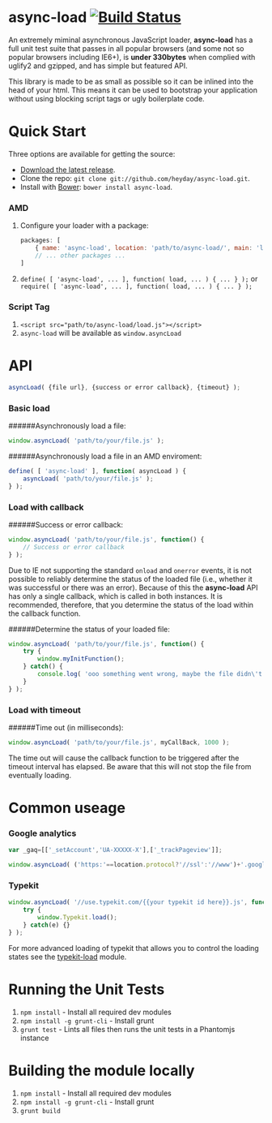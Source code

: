 # async-load [![Build Status](https://secure.travis-ci.org/heyday/async-load.png)](http://travis-ci.org/heyday/async-load)

An extremely miminal asynchronous JavaScript loader, **async-load** has a full unit test suite that passes in all popular browsers (and some not so popular browsers including IE6+), is **under 330bytes** when complied with uglify2 and gzipped, and has simple but featured API.

This library is made to be as small as possible so it can be inlined into the head of your html. This means it can be used to bootstrap your application without using blocking script tags or ugly boilerplate code.


Quick Start
===========

Three options are available for getting the source:

* [Download the latest release](https://github.com/heyday/async-load/zipball/master).
* Clone the repo: `git clone git://github.com/heyday/async-load.git`.
* Install with [Bower](http://twitter.github.com/bower): `bower install async-load`.

### AMD

1. Configure your loader with a package:

	```javascript
	packages: [
		{ name: 'async-load', location: 'path/to/async-load/', main: 'load' },
		// ... other packages ...
	]
	```

1. `define( [ 'async-load', ... ], function( load, ... ) { ... } );` or `require( [ 'async-load', ... ], function( load, ... ) { ... } );`

### Script Tag

1. `<script src="path/to/async-load/load.js"></script>`
1. `async-load` will be available as `window.asyncLoad`


API
===========

```javascript
asyncLoad( {file url}, {success or error callback}, {timeout} );
```

### Basic load

######Asynchronously load a file:
```javascript
window.asyncLoad( 'path/to/your/file.js' );
```

######Asynchronously load a file in an AMD enviroment:
```javascript
define( [ 'async-load' ], function( asyncLoad ) {
	asyncLoad( 'path/to/your/file.js' );
} );
```

### Load with callback

######Success or error callback:
```javascript
window.asyncLoad( 'path/to/your/file.js', function() {
	// Success or error callback
} );
```	

Due to IE not supporting the standard `onload` and `onerror` events, it is not possible to reliably determine the status of the loaded file (i.e., whether it was successful or there was an error). Because of this the **async-load** API has only a single callback, which is called in both instances. It is recommended, therefore, that you determine the status of the load within the callback function.

######Determine the status of your loaded file:
```javascript
window.asyncLoad( 'path/to/your/file.js', function() {
	try {
		window.myInitFunction();
	} catch() {
		console.log( 'ooo something went wrong, maybe the file didn\'t load?' );
	}
} );
```

### Load with timeout

######Time out (in milliseconds):
```javascript
window.asyncLoad( 'path/to/your/file.js', myCallBack, 1000 );
```

The time out will cause the callback function to be triggered after the timeout interval has elapsed. Be aware that this will not stop the file from eventually loading.


Common useage
===========

### Google analytics


```javascript
var _gaq=[['_setAccount','UA-XXXXX-X'],['_trackPageview']];

window.asyncLoad( ('https:'==location.protocol?'//ssl':'//www')+'.google-analytics.com/ga.js' );
```

### Typekit


```javascript
window.asyncLoad( '//use.typekit.com/{{your typekit id here}}.js', function() {
	try {
		window.Typekit.load();
	} catch(e) {}
} );
```

For more advanced loading of typekit that allows you to control the loading states see the [typekit-load](https://github.com/heyday/typekit-load) module.


# Running the Unit Tests

1. `npm install` - Install all required dev modules
1. `npm install -g grunt-cli` - Install grunt
1. `grunt test` - Lints all files then runs the unit tests in a Phantomjs instance


# Building the module locally

1. `npm install` - Install all required dev modules
1. `npm install -g grunt-cli` - Install grunt
1. `grunt build`
